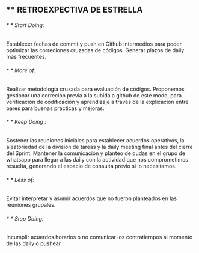 ## ** RETROEXPECTIVA DE ESTRELLA

###### * * Start Doing: 
Establecer fechas de commit y push en Github intermedios para poder optimizar las correciones cruzadas de códigos. Generar plazos de daily más frecuentes.

###### * * More of: 
Realizar metodología cruzada para evaluación de códigos. Proponemos gestionar una
correción previa a la subida a github de este modo, para verificación de códificación y aprendizaje a 
través de la explicación entre pares para buenas prácticas y mejoras.

###### * * Keep Doing : 
Sostener las reuniones iniciales para establecer acuerdos operativos, la aleatoriedad de la división de tareas y la daily meeting final antes del cierre del Sprint.
Mantener la comunicación y planteo de dudas en el grupo de whatsapp para llegar a las daily con la actividad que nos comprometimos resuelta, generando el espacio de consulta previo si lo necesitamos.

###### * * Less of: 
Evitar interpretar y asumir acuerdos que no fueron planteados en las reuniones grupales.

###### * * Stop Doing: 
Incumplir acuerdos horarios o no comunicar los contratiempos al momento de las daily o pushear.